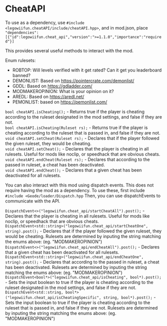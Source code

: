 # CheatAPI

To use as a dependency, use `#include <legowiifun.cheatAPI/include/cheatAPI.hpp>`, and in mod.json, place `"dependencies": [{"id":legowiifun.cheat_api","version":">=1.1.0","importance":"required"}]`

This provides several useful methods to interact with the mod.

Enum rulesets: 
- ROBTOP: Will levels verified with it get rated? Can it get you leaderboard banned?
- DEMONLIST: Based on https://pointercrate.com/demonlist/
- GDDL: Based on https://gdladder.com/
- MODMAKEROPINION: What is your opinion on it?
- AREDL: Based on https://aredl.net/
- PEMONLIST: based on https://pemonlist.com/

`bool cheatAPI.isCheating();` - Returns true if the player is cheating according to the ruleset designated in the mod settings, and false if they are not. </br>
`bool cheatAPI.isCheating(Ruleset rs);` - Returns true if the player is cheating according to the ruleset that is passed in, and false if they are not. </br>
`void cheatAPI.setCheat(Ruleset rs);` - Declares that if the player followed the given ruleset, they would be cheating. </br>
`void cheatAPI.setCheat();` - Declares that the player is cheating in all rulesets. Useful for mods like noclip, or speedhack that are obvious cheats.  </br>
`void cheatAPI.endCheat(Ruleset rs);` - Declares that according to the passed in ruleset, a cheat has been deactivated. </br>
`void cheatAPI.endCheat();` - Declares that a given cheat has been deactivated for all rulesets. </br>

You can also interact with this mod using dispatch events. This does not require having the mod as a dependency. To use these, first include `#include <Geode/loader/Dispatch.hpp`
Then, you can use dispatchEvents to communicate with the API. 

`DispatchEvent<>("legowiifun.cheat_api/startCheatAll").post();` - Declares that the player is cheating in all rulesets. Useful for mods like noclip, or speedhack that are obvious cheats.  </br>
`DispatchEvent<std::string>("legowiifun.cheat_api/startCheatOne", string).post();` - Declares that if the player followed the given ruleset, they would be cheating. Rulesets are determined by inputing the string matching the enums above: (eg. "MODMAKEROPINION") </br>
`DispatchEvent<>("legowiifun.cheat_api/endCheatAll").post();` - Declares that a given cheat has been deactivated for all rulesets. </br>
`DispatchEvent<std::string>("legowiifun.cheat_api/endCheatOne", string).post();` - Declares that according to the passed in ruleset, a cheat has been deactivated. Rulesets are determined by inputing the string matching the enums above: (eg. "MODMAKEROPINION")</br>
`DispatchEvent<bool*>("legowiifun.cheat_api/isCheating", bool*).post();`  - Sets the input boolean to true if the player is cheating according to the ruleset designated in the mod settings, and false if they are not. </br>
`DispatchEvent<std::string, bool*>("legowiifun.cheat_api/isCheatingSpecific", string, bool*).post();` - Sets the input boolean to true if the player is cheating according to the ruleset that is passed in, and false if they are not. Rulesets are determined by inputing the string matching the enums above: (eg. "MODMAKEROPINION")</br>